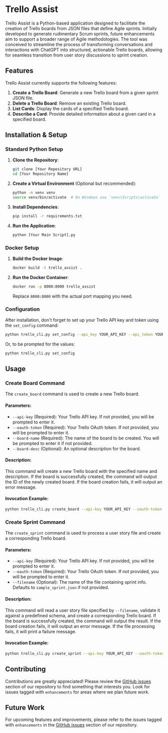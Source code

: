 # Trello Assist

Trello Assist is a Python-based application designed to facilitate the creation of Trello boards from JSON files that define Agile sprints. Initially developed to generate rudimentary Scrum sprints, future enhancements aim to support a broader range of Agile methodologies. The tool was conceived to streamline the process of transforming conversations and interactions with ChatGPT into structured, actionable Trello boards, allowing for seamless transition from user story discussions to sprint creation.

## Features

Trello Assist currently supports the following features:

1. **Create a Trello Board**: Generate a new Trello board from a given sprint JSON file.
2. **Delete a Trello Board**: Remove an existing Trello board.
3. **List Cards**: Display the cards of a specified Trello board.
4. **Describe a Card**: Provide detailed information about a given card in a specified board.

## Installation & Setup

### Standard Python Setup

1. **Clone the Repository**:
   ```sh
   git clone [Your Repository URL]
   cd [Your Repository Name]
   ```

2. **Create a Virtual Environment** (Optional but recommended):
   ```sh
   python -m venv venv
   source venv/bin/activate  # On Windows use `venv\Scripts\activate`
   ```

3. **Install Dependencies**:
   ```sh
   pip install -r requirements.txt
   ```

4. **Run the Application**:
   ```sh
   python [Your Main Script].py
   ```

### Docker Setup

1. **Build the Docker Image**:
   ```sh
   docker build -t trello_assist .
   ```

2. **Run the Docker Container**:
   ```sh
   docker run -p 8000:8000 trello_assist
   ```

   Replace `8000:8000` with the actual port mapping you need.

### Configuration

After installation, don't forget to set up your Trello API key and token using the `set_config` command:

```sh
python trello_cli.py set_config --api_key YOUR_API_KEY --api_token YOUR_API_TOKEN
```

Or, to be prompted for the values:

```sh
python trello_cli.py set_config
```

## Usage

### Create Board Command

The `create_board` command is used to create a new Trello board. 

#### Parameters:
- `--api-key` (Required): Your Trello API key. If not provided, you will be prompted to enter it.
- `--oauth-token` (Required): Your Trello OAuth token. If not provided, you will be prompted to enter it.
- `--board-name` (Required): The name of the board to be created. You will be prompted to enter it if not provided.
- `--board-desc` (Optional): An optional description for the board.

#### Description:
This command will create a new Trello board with the specified name and description. If the board is successfully created, the command will output the ID of the newly created board. If the board creation fails, it will output an error message.

#### Invocation Example:
```sh
python trello_cli.py create_board --api-key YOUR_API_KEY --oauth-token YOUR_OAUTH_TOKEN --board-name "New Board" --board-desc "Description of the new board"
```

### Create Sprint Command

The `create_sprint` command is used to process a user story file and create a corresponding Trello board.

#### Parameters:
- `--api-key` (Required): Your Trello API key. If not provided, you will be prompted to enter it.
- `--oauth-token` (Required): Your Trello OAuth token. If not provided, you will be prompted to enter it.
- `--filename` (Optional): The name of the file containing sprint info. Defaults to `sample_sprint.json` if not provided.

#### Description:
This command will read a user story file specified by `--filename`, validate it against a predefined schema, and create a corresponding Trello board. If the board is successfully created, the command will output the result. If the board creation fails, it will output an error message. If the file processing fails, it will print a failure message.

#### Invocation Example:
```sh
python trello_cli.py create_sprint --api-key YOUR_API_KEY --oauth-token YOUR_OAUTH_TOKEN --filename "your_sprint_file.json"
```

## Contributing

Contributions are greatly appreciated! Please review the [GitHub issues](https://github.com/mbeauv/trello_assist/issues) section of our repository to find something that interests you. Look for issues tagged with `enhancements` for areas where we plan future work.

## Future Work

For upcoming features and improvements, please refer to the issues tagged with `enhancements` in the [GitHub issues](https://github.com/mbeauv/trello_assist/issues) section of our repository.


